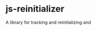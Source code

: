 # js-reinitializer

A library for tracking and reinitializing <link> and <script> elements so that the browser downloads them. 

Used when developing any dynamic requests via JS where links to third-party documents are supplied along with HTML content.